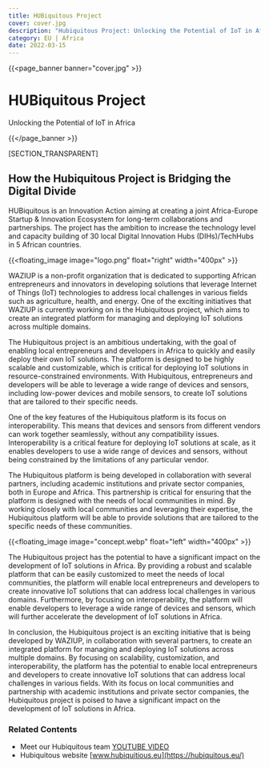```yaml
---
title: HUBiquitous Project
cover: cover.jpg
description: "Hubiquitous Project: Unlocking the Potential of IoT in Africa"
category: EU | Africa
date: 2022-03-15
---
```


{{<page_banner banner="cover.jpg" >}}

# HUBiquitous Project
Unlocking the Potential of IoT in Africa

{{</page_banner >}}

[SECTION_TRANSPARENT]

## How the Hubiquitous Project is Bridging the Digital Divide

HUBiquitous is an Innovation Action aiming at creating a joint Africa-Europe Startup & Innovation Ecosystem for long-term collaborations and partnerships. The project has the ambition to increase the technology level and capacity building of 30 local Digital Innovation  Hubs (DIHs)/TechHubs in 5 African countries.

{{<floating_image image="logo.png" float="right" width="400px" >}}

WAZIUP is a non-profit organization that is dedicated to supporting African entrepreneurs and innovators in developing solutions that leverage Internet of Things (IoT) technologies to address local challenges in various fields such as agriculture, health, and energy. One of the exciting initiatives that WAZIUP is currently working on is the Hubiquitous project, which aims to create an integrated platform for managing and deploying IoT solutions across multiple domains.


The Hubiquitous project is an ambitious undertaking, with the goal of enabling local entrepreneurs and developers in Africa to quickly and easily deploy their own IoT solutions. The platform is designed to be highly scalable and customizable, which is critical for deploying IoT solutions in resource-constrained environments. With Hubiquitous, entrepreneurs and developers will be able to leverage a wide range of devices and sensors, including low-power devices and mobile sensors, to create IoT solutions that are tailored to their specific needs.

One of the key features of the Hubiquitous platform is its focus on interoperability. This means that devices and sensors from different vendors can work together seamlessly, without any compatibility issues. Interoperability is a critical feature for deploying IoT solutions at scale, as it enables developers to use a wide range of devices and sensors, without being constrained by the limitations of any particular vendor.

The Hubiquitous platform is being developed in collaboration with several partners, including academic institutions and private sector companies, both in Europe and Africa. This partnership is critical for ensuring that the platform is designed with the needs of local communities in mind. By working closely with local communities and leveraging their expertise, the Hubiquitous platform will be able to provide solutions that are tailored to the specific needs of these communities.

{{<floating_image image="concept.webp" float="left" width="400px" >}}

The Hubiquitous project has the potential to have a significant impact on the development of IoT solutions in Africa. By providing a robust and scalable platform that can be easily customized to meet the needs of local communities, the platform will enable local entrepreneurs and developers to create innovative IoT solutions that can address local challenges in various domains. Furthermore, by focusing on interoperability, the platform will enable developers to leverage a wide range of devices and sensors, which will further accelerate the development of IoT solutions in Africa.




In conclusion, the Hubiquitous project is an exciting initiative that is being developed by WAZIUP, in collaboration with several partners, to create an integrated platform for managing and deploying IoT solutions across multiple domains. By focusing on scalability, customization, and interoperability, the platform has the potential to enable local entrepreneurs and developers to create innovative IoT solutions that can address local challenges in various fields. With its focus on local communities and partnership with academic institutions and private sector companies, the Hubiquitous project is poised to have a significant impact on the development of IoT solutions in Africa.



### Related Contents

- Meet our Hubiquitous team [YOUTUBE VIDEO](https://www.youtube.com/watch?v=zm5a7m4nLiA)
- Hubiquitous website [www.hubiquitious.eu](https://hubiquitous.eu/)
